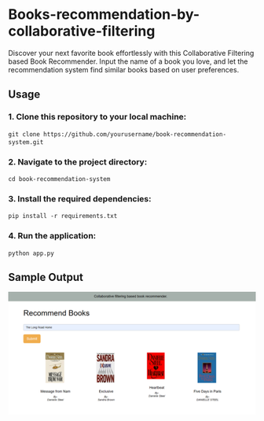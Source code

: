 # Books-recommendation-by-collaborative-filtering
Discover your next favorite book effortlessly with this Collaborative Filtering based Book Recommender. Input the name of a book you love, and let the recommendation system find similar books based on user preferences.

## Usage
### 1. Clone this repository to your local machine:  
    git clone https://github.com/yourusername/book-recommendation-system.git

### 2. Navigate to the project directory:
    cd book-recommendation-system

### 3. Install the required dependencies:
    pip install -r requirements.txt

### 4. Run the application:
    python app.py

## Sample Output
![Output](https://github.com/Yash-C1/Books-recommendation-by-collaborative-filtering/blob/master/output.png)
